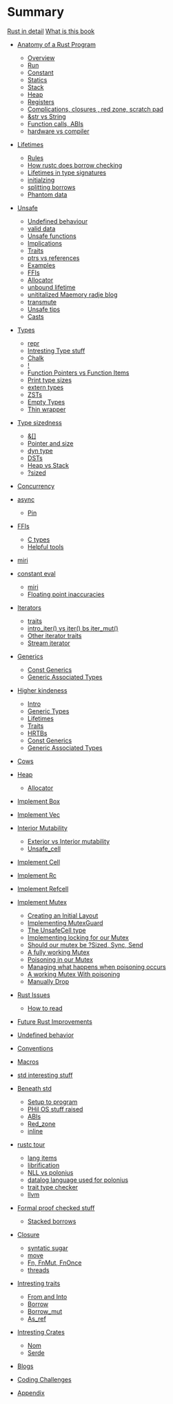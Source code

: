 # Summary

[Rust in detail]()
[What is this book](Prefix/what_is_this_book.md)


- [Anatomy of a Rust Program](ch01/intro_anatomy.md)
  - [Overview](ch01/overview.md)
  - [Run](ch01/exec.md)
  - [Constant](ch01/constant.md)
  - [Statics](ch01/statics.md)
  - [Stack](ch01/stack.md)
  - [Heap](ch01/heap.md)
  - [Registers]()
  - [Complications, closures , red zone, scratch pad]()
  - [&str vs String]()
  - [Function calls, ABIs](ch01/function_calls.md)
  - [hardware vs compiler](ch01/hardware_vs_compiler.md)


- [Lifetimes](ch02/intro_lifetimes.md)
  - [Rules]()
  - [How rustc does borrow checking]()
  - [Lifetimes in type signatures]()
  - [initialzing]()
  - [splitting borrows]()
  - [Phantom data]()


- [Unsafe](ch03/intro_unsafe.md)
  - [Undefined behaviour]()
  - [valid data]()
  - [Unsafe functions]()
  - [Implications]()
  - [Traits]()
  - [ptrs vs references]()
  - [Examples]()
  - [FFIs]()
  - [Allocator]()
  - [unbound lifetime]()
  - [unititalized Maemory radje blog]()
  - [transmute]()
  - [Unsafe tips]()
  - [Casts]()


- [Types](ch04/intro_types.md)
  - [repr]()
  - [Intresting Type stuff]()
  - [Chalk]()
  - [!]()
  - [Function Pointers vs Function Items]()
  - [Print type sizes]()
  - [extern types]()
  - [ZSTs]()
  - [Empty Types]()
  - [Thin wrapper]()
  
- [Type sizedness](ch05/intro_type_sizedness.md)
  - [&[]]()
  - [Pointer and size]()
  - [dyn type]()
  - [DSTs]()
  - [Heap vs Stack]()
  - [?sized]()
 
  
- [Concurrency](ch06/intro_concur.md)

- [async](ch07/intro_async.md)
  - [Pin]()
  
- [FFIs](ch08/intro_FFIs.md)
  - [C types]()
  - [Helpful tools]()

- [miri](ch09/intro_miri.md)

- [constant eval](ch10/intro_const_eval.md)
  - [miri]()
  - [Floating point inaccuracies]()

- [Iterators](ch11/intro_iterators.md)
  - [traits]()
  - [intro_iter() vs iter() bs iter_mut()]()
  - [Other iterator traits]()
  - [Stream iterator]()
  
- [Generics](ch12/intro_generics.md)
  - [Const Generics]()
  - [Generic Associated Types]()
  
- [Higher kindeness](ch13/intro_high_kind.md)
  - [Intro]()
  - [Generic Types]()
  - [Lifetimes]()
  - [Traits]()
  - [HRTBs]()
  - [Const Generics]()
  - [Generic Associated Types]()
  
- [Cows](ch14/intro_cows.md)

- [Heap](ch15/intro_heap.md)
  - [Allocator]()

- [Implement Box](ch16/intro_impl_box.md)

- [Implement Vec](ch17/intro_impl_vec.md)


- [Interior Mutability](ch18/intro_inter_mut.md)
  - [Exterior vs Interior mutability]()
  - [Unsafe_cell]()
  
  
- [Implement Cell](ch19/intro_impl_cell.md)

- [Implement Rc](ch20/intro_impl_rc.md)

- [Implement Refcell](ch21/intro_impl_refcell.md)

- [Implement Mutex](ch22/intro_impl_mutex.md)
  - [Creating an Initial Layout](ch22/impl_mutex_initial_layout.md)
  - [Implementing MutexGuard](ch22/impl_mutex_guard.md)
  - [The UnsafeCell type](ch22/impl_mutex_unsafe_cell.md)
  - [Implementing locking for our Mutex](ch22/impl_mutex_locking.md)
  - [Should our mutex be ?Sized, Sync, Send](ch22/impl_mutex_auto_traits.md)
  - [A fully working Mutex](ch22/impl_mutex_review_no_poison.md)
  - [Poisoning in our Mutex](ch22/impl_mutex_poison.md)
  - [Managing what happens when poisoning occurs](ch22/impl_mutex_poison_error.md)
  - [A working Mutex With poisoning](ch22/impl_mutex_final.md)
  - [Manually Drop]()

- [Rust Issues]()
  - [How to read]()

- [Future Rust Improvements]()

- [Undefined behavior]()

- [Conventions]()

- [Macros]()

- [std interesting stuff]()

- [Beneath std]()
  - [Setup to program]()
  - [PHil OS stuff raised]()
  - [ABIs]()
  - [Red_zone]()
  - [inline]()
  
- [rustc tour]()
  - [lang items]()
  - [librification]()
  - [NLL vs polonius]()
  - [datalog language used for polonius]()
  - [trait type checker]()
  - [llvm]()
  
- [Formal proof checked stuff]()
  - [Stacked borrows]()

- [Closure]()
  - [syntatic sugar]()
  - [move]()
  - [Fn, FnMut, FnOnce]()
  - [threads]()

- [Intresting traits]()
  - [From and Into]()
  - [Borrow]()
  - [Borrow_mut]()
  - [As_ref]()
 
- [Intresting Crates]()
  - [Nom]()
  - [Serde]()
  
- [Blogs]()
  
- [Coding Challenges]()

- [Appendix]()
 

